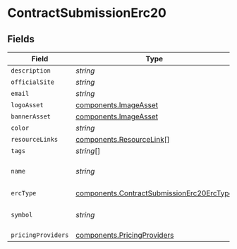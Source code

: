 # ContractSubmissionErc20


## Fields

| Field                                                                                                  | Type                                                                                                   | Required                                                                                               | Description                                                                                            | Example                                                                                                |
| ------------------------------------------------------------------------------------------------------ | ------------------------------------------------------------------------------------------------------ | ------------------------------------------------------------------------------------------------------ | ------------------------------------------------------------------------------------------------------ | ------------------------------------------------------------------------------------------------------ |
| `description`                                                                                          | *string*                                                                                               | :heavy_minus_sign:                                                                                     | N/A                                                                                                    |                                                                                                        |
| `officialSite`                                                                                         | *string*                                                                                               | :heavy_minus_sign:                                                                                     | N/A                                                                                                    |                                                                                                        |
| `email`                                                                                                | *string*                                                                                               | :heavy_minus_sign:                                                                                     | N/A                                                                                                    |                                                                                                        |
| `logoAsset`                                                                                            | [components.ImageAsset](../../models/components/imageasset.md)                                         | :heavy_minus_sign:                                                                                     | N/A                                                                                                    |                                                                                                        |
| `bannerAsset`                                                                                          | [components.ImageAsset](../../models/components/imageasset.md)                                         | :heavy_minus_sign:                                                                                     | N/A                                                                                                    |                                                                                                        |
| `color`                                                                                                | *string*                                                                                               | :heavy_minus_sign:                                                                                     | N/A                                                                                                    |                                                                                                        |
| `resourceLinks`                                                                                        | [components.ResourceLink](../../models/components/resourcelink.md)[]                                   | :heavy_minus_sign:                                                                                     | N/A                                                                                                    |                                                                                                        |
| `tags`                                                                                                 | *string*[]                                                                                             | :heavy_minus_sign:                                                                                     | N/A                                                                                                    |                                                                                                        |
| `name`                                                                                                 | *string*                                                                                               | :heavy_check_mark:                                                                                     | The contract name.                                                                                     | Wrapped AVAX                                                                                           |
| `ercType`                                                                                              | [components.ContractSubmissionErc20ErcType](../../models/components/contractsubmissionerc20erctype.md) | :heavy_check_mark:                                                                                     | N/A                                                                                                    |                                                                                                        |
| `symbol`                                                                                               | *string*                                                                                               | :heavy_check_mark:                                                                                     | The contract symbol.                                                                                   | WAVAX                                                                                                  |
| `pricingProviders`                                                                                     | [components.PricingProviders](../../models/components/pricingproviders.md)                             | :heavy_minus_sign:                                                                                     | N/A                                                                                                    |                                                                                                        |